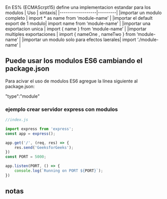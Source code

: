 En ES% (ECMAScrpt15) define una implementacion estandar para los modulos
|       Uso        | sintaxis|
|------------------|---------|
|importar un modulo completo           | import * as name from ‘module-name’ |
|importar el default export de 1 modulo| import name from ‘module-name’ |
|importar una exportacion unica | import { name } from ‘module-name’ |
|importar multiples exportaciones | import { nameOne , nameTwo } from ‘module-name’ |
|importar un modulo solo para efectos laerales| import ‘./module-name’ |


## Puede usar los modulos ES6 cambiando el package.json

Para acivar el uso de modulos ES6 agregue la línea siguiente al package.json:

"type":"module"

### ejemplo crear servidor express con modulos

```js
//index.js

import express from 'express';
const app = express();

app.get('/', (req, res) => {
	res.send('GeeksforGeeks');
})
const PORT = 5000;

app.listen(PORT, () => {
	console.log(`Running on PORT ${PORT}`);
})

```


## notas
